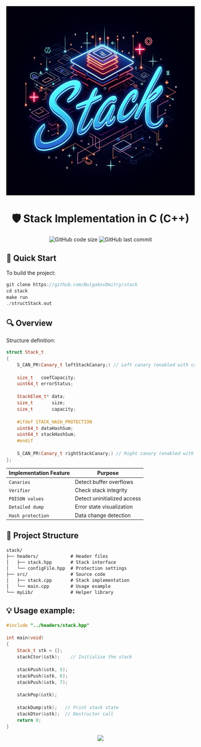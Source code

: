 <div align="center">
  <img src="docs/stackPicREADME.jpg" alt="Stack Protection Banner" width="800">
  
  # 🛡️ Stack Implementation in C (C++)
  ![GitHub code size](https://img.shields.io/github/languages/code-size/BulgakovDmitry/stack)
  ![GitHub last commit](https://img.shields.io/github/last-commit/BulgakovDmitry/stack)
  
</div>

## 🚀 Quick Start
To build the project:
```cpp
git clone https://github.com/BulgakovDmitry/stack
cd stack
make run
./structStack.out
```



## 🔍 Overview
Structure definition:
```cpp
struct Stack_t
{
    S_CAN_PR(Canary_t leftStackCanary;) // Left canary (enabled with canary protection)

    size_t   coefCapacity;
    uint64_t errorStatus;

    StackElem_t* data;
    size_t       size;
    size_t       capacity;

    #ifdef STACK_HASH_PROTECTION
    uint64_t dataHashSum;
    uint64_t stackHashSum;
    #endif

    S_CAN_PR(Canary_t rightStackCanary;) // Right canary (enabled with canary protection)
};
```

| Implementation Feature       | Purpose                        |
|-------------------------|-----------------------------------|
| `Canaries`             | Detect buffer overflows     |
| `Verifier`             | Check stack integrity       |
| `POISON values`        | Detect uninitialized access |
| `Detailed dump`        | Error state visualization   |
| `Hash protection`      | Data change detection       |

## 📂 Project Structure
```
stack/
├── headers/            # Header files
│   ├── stack.hpp       # Stack interface
│   └── configFile.hpp  # Protection settings
├── src/                # Source code
│   ├── stack.cpp       # Stack implementation
│   └── main.cpp        # Usage example
└── myLib/              # Helper library
```

## 💡 Usage example:
```cpp
#include "../headers/stack.hpp"

int main(void)
{
    Stack_t stk = {};
    stackCtor(&stk);    // Initialize the stack
    
    stackPush(&stk, 5);
    stackPush(&stk, 6);
    stackPush(&stk, 7);
    
    stackPop(&stk);
    
    stackDump(stk);   // Print stack state
    stackDtor(&stk);  // Destructor call
    return 0;
}
```

<div align="center">
  <img src="https://capsule-render.vercel.app/api?type=waving&color=gradient&height=60&section=footer" />
</div>
